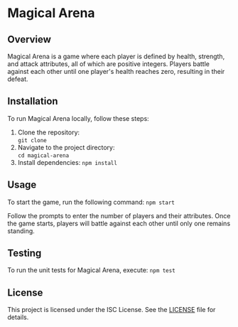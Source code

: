 # Magical Arena

## Overview

Magical Arena is a game where each player is defined by health, strength, and attack attributes, all of which are positive integers. Players battle against each other until one player's health reaches zero, resulting in their defeat.

## Installation

To run Magical Arena locally, follow these steps:

1. Clone the repository:\
    ```git clone```
2. Navigate to the project directory:\
   ```cd magical-arena```
3. Install dependencies:
    ```npm install```

## Usage

To start the game, run the following command: ```npm start```

Follow the prompts to enter the number of players and their attributes. Once the game starts, players will battle against each other until only one remains standing.

## Testing

To run the unit tests for Magical Arena, execute: ```npm test```

## License

This project is licensed under the ISC License. See the [LICENSE]() file for details.
